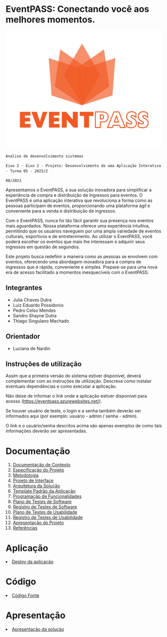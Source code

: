 # EventPASS: Conectando você aos melhores momentos.

![Logo EventPASS](docs/img/logo-eventpass.png)

`Analise de desenvolvimento sistemas`

`Eixo 2 - Eixo 2 - Projeto: Desenvolvimento de uma Aplicação Interativa - Turma 05 - 2023/2`

`08/2023`

Apresentamos o EventPASS, a sua solução inovadora para simplificar a experiência de compra e distribuição de ingressos para eventos. O EventPASS é uma aplicação interativa que revoluciona a forma como as pessoas participam de eventos, proporcionando uma plataforma ágil e conveniente para a venda e distribuição de ingressos.

Com o EventPASS, nunca foi tão fácil garantir sua presença nos eventos mais aguardados. Nossa plataforma oferece uma experiência intuitiva, permitindo que os usuários naveguem por uma ampla variedade de eventos culturais, esportivos e de entretenimento. Ao utilizar o EventPASS, você poderá escolher os eventos que mais lhe interessam e adquirir seus ingressos em questão de segundos.

Este projeto busca redefinir a maneira como as pessoas se envolvem com eventos, oferecendo uma abordagem inovadora para a compra de ingressos que é rápida, conveniente e simples. Prepare-se para uma nova era de acesso facilitado a momentos inesquecíveis com o EventPASS.

## Integrantes

- Julia Chaves Dutra
- Luiz Eduardo Possidonio
- Pedro Celso Mendes
- Sandro Shayne Dutra
- Thiago Singulano Machado

## Orientador

- Luciana de Nardin

## Instruções de utilização

Assim que a primeira versão do sistema estiver disponível, deverá complementar com as instruções de utilização. Descreva como instalar eventuais dependências e como executar a aplicação.

Não deixe de informar o link onde a aplicação estiver disponível para acesso (https://eventpass.azurewebsites.net/).

Se houver usuário de teste, o login e a senha também deverão ser informados aqui (por exemplo: usuário - admin / senha - admin).

O link e o usuário/senha descritos acima são apenas exemplos de como tais informações deverão ser apresentadas.

# Documentação

<ol>
<li><a href="docs/01-Documentação de Contexto.md"> Documentação de Contexto</a></li>
<li><a href="docs/02-Especificação do Projeto.md"> Especificação do Projeto</a></li>
<li><a href="docs/03-Metodologia.md"> Metodologia</a></li>
<li><a href="docs/04-Projeto de Interface.md"> Projeto de Interface</a></li>
<li><a href="docs/05-Arquitetura da Solução.md"> Arquitetura da Solução</a></li>
<li><a href="docs/06-Template Padrão da Aplicação.md"> Template Padrão da Aplicação</a></li>
<li><a href="docs/07-Programação de Funcionalidades.md"> Programação de Funcionalidades</a></li>
<li><a href="docs/08-Plano de Testes de Software.md"> Plano de Testes de Software</a></li>
<li><a href="docs/09-Registro de Testes de Software.md"> Registro de Testes de Software</a></li>
<li><a href="docs/10-Plano de Testes de Usabilidade.md"> Plano de Testes de Usabilidade</a></li>
<li><a href="docs/11-Registro de Testes de Usabilidade.md"> Registro de Testes de Usabilidade</a></li>
<li><a href="docs/12-Apresentação do Projeto.md"> Apresentação do Projeto</a></li>
<li><a href="docs/13-Referências.md"> Referências</a></li>
</ol>

# Aplicação

<li><a href="http://eventpass.azurewebsites.net/"> Deploy da aplicação</a></li>

# Código

<li><a href="src/README.md"> Código Fonte</a></li>

# Apresentação

<li><a href="presentation/README.md"> Apresentação da solução</a></li>
